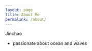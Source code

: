 ```yaml
---
layout: page
title: About Me
permalink: /about/
---
```


Jinchao

- passionate about ocean and waves
